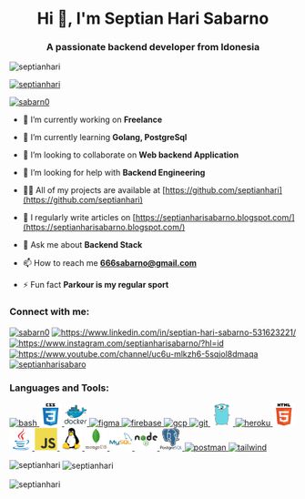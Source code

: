 <h1 align="center">Hi 👋, I'm Septian Hari Sabarno</h1>
<h3 align="center">A passionate backend developer from Idonesia</h3>

<p align="left"> <img src="https://komarev.com/ghpvc/?username=septianhari&label=Profile%20views&color=0e75b6&style=flat" alt="septianhari" /> </p>

<p align="left"> <a href="https://github.com/ryo-ma/github-profile-trophy"><img src="https://github-profile-trophy.vercel.app/?username=septianhari" alt="septianhari" /></a> </p>

<p align="left"> <a href="https://twitter.com/sabarn0" target="blank"><img src="https://img.shields.io/twitter/follow/sabarn0?logo=twitter&style=for-the-badge" alt="sabarn0" /></a> </p>

- 🔭 I’m currently working on **Freelance**

- 🌱 I’m currently learning **Golang, PostgreSql**

- 👯 I’m looking to collaborate on **Web backend Application**

- 🤝 I’m looking for help with **Backend Engineering**

- 👨‍💻 All of my projects are available at [https://github.com/septianhari](https://github.com/septianhari)

- 📝 I regularly write articles on [https://septianharisabarno.blogspot.com/](https://septianharisabarno.blogspot.com/)

- 💬 Ask me about **Backend Stack**

- 📫 How to reach me **666sabarno@gmail.com**

- ⚡ Fun fact **Parkour is my regular sport**

<h3 align="left">Connect with me:</h3>
<p align="left">
<a href="https://twitter.com/sabarn0" target="blank"><img align="center" src="https://raw.githubusercontent.com/rahuldkjain/github-profile-readme-generator/master/src/images/icons/Social/twitter.svg" alt="sabarn0" height="30" width="40" /></a>
<a href="https://linkedin.com/in/https://www.linkedin.com/in/septian-hari-sabarno-531623221/" target="blank"><img align="center" src="https://raw.githubusercontent.com/rahuldkjain/github-profile-readme-generator/master/src/images/icons/Social/linked-in-alt.svg" alt="https://www.linkedin.com/in/septian-hari-sabarno-531623221/" height="30" width="40" /></a>
<a href="https://instagram.com/https://www.instagram.com/septianharisabarno/?hl=id" target="blank"><img align="center" src="https://raw.githubusercontent.com/rahuldkjain/github-profile-readme-generator/master/src/images/icons/Social/instagram.svg" alt="https://www.instagram.com/septianharisabarno/?hl=id" height="30" width="40" /></a>
<a href="https://www.youtube.com/c/https://www.youtube.com/channel/uc6u-mlkzh6-5sqjol8dmaqa" target="blank"><img align="center" src="https://raw.githubusercontent.com/rahuldkjain/github-profile-readme-generator/master/src/images/icons/Social/youtube.svg" alt="https://www.youtube.com/channel/uc6u-mlkzh6-5sqjol8dmaqa" height="30" width="40" /></a>
<a href="https://discord.gg/septianharisabaro" target="blank"><img align="center" src="https://raw.githubusercontent.com/rahuldkjain/github-profile-readme-generator/master/src/images/icons/Social/discord.svg" alt="septianharisabaro" height="30" width="40" /></a>
</p>

<h3 align="left">Languages and Tools:</h3>
<p align="left"> <a href="https://www.gnu.org/software/bash/" target="_blank" rel="noreferrer"> <img src="https://www.vectorlogo.zone/logos/gnu_bash/gnu_bash-icon.svg" alt="bash" width="40" height="40"/> </a> <a href="https://www.w3schools.com/css/" target="_blank" rel="noreferrer"> <img src="https://raw.githubusercontent.com/devicons/devicon/master/icons/css3/css3-original-wordmark.svg" alt="css3" width="40" height="40"/> </a> <a href="https://www.docker.com/" target="_blank" rel="noreferrer"> <img src="https://raw.githubusercontent.com/devicons/devicon/master/icons/docker/docker-original-wordmark.svg" alt="docker" width="40" height="40"/> </a> <a href="https://www.figma.com/" target="_blank" rel="noreferrer"> <img src="https://www.vectorlogo.zone/logos/figma/figma-icon.svg" alt="figma" width="40" height="40"/> </a> <a href="https://firebase.google.com/" target="_blank" rel="noreferrer"> <img src="https://www.vectorlogo.zone/logos/firebase/firebase-icon.svg" alt="firebase" width="40" height="40"/> </a> <a href="https://cloud.google.com" target="_blank" rel="noreferrer"> <img src="https://www.vectorlogo.zone/logos/google_cloud/google_cloud-icon.svg" alt="gcp" width="40" height="40"/> </a> <a href="https://git-scm.com/" target="_blank" rel="noreferrer"> <img src="https://www.vectorlogo.zone/logos/git-scm/git-scm-icon.svg" alt="git" width="40" height="40"/> </a> <a href="https://golang.org" target="_blank" rel="noreferrer"> <img src="https://raw.githubusercontent.com/devicons/devicon/master/icons/go/go-original.svg" alt="go" width="40" height="40"/> </a> <a href="https://heroku.com" target="_blank" rel="noreferrer"> <img src="https://www.vectorlogo.zone/logos/heroku/heroku-icon.svg" alt="heroku" width="40" height="40"/> </a> <a href="https://www.w3.org/html/" target="_blank" rel="noreferrer"> <img src="https://raw.githubusercontent.com/devicons/devicon/master/icons/html5/html5-original-wordmark.svg" alt="html5" width="40" height="40"/> </a> <a href="https://www.java.com" target="_blank" rel="noreferrer"> <img src="https://raw.githubusercontent.com/devicons/devicon/master/icons/java/java-original.svg" alt="java" width="40" height="40"/> </a> <a href="https://developer.mozilla.org/en-US/docs/Web/JavaScript" target="_blank" rel="noreferrer"> <img src="https://raw.githubusercontent.com/devicons/devicon/master/icons/javascript/javascript-original.svg" alt="javascript" width="40" height="40"/> </a> <a href="https://www.linux.org/" target="_blank" rel="noreferrer"> <img src="https://raw.githubusercontent.com/devicons/devicon/master/icons/linux/linux-original.svg" alt="linux" width="40" height="40"/> </a> <a href="https://www.mongodb.com/" target="_blank" rel="noreferrer"> <img src="https://raw.githubusercontent.com/devicons/devicon/master/icons/mongodb/mongodb-original-wordmark.svg" alt="mongodb" width="40" height="40"/> </a> <a href="https://www.mysql.com/" target="_blank" rel="noreferrer"> <img src="https://raw.githubusercontent.com/devicons/devicon/master/icons/mysql/mysql-original-wordmark.svg" alt="mysql" width="40" height="40"/> </a> <a href="https://nodejs.org" target="_blank" rel="noreferrer"> <img src="https://raw.githubusercontent.com/devicons/devicon/master/icons/nodejs/nodejs-original-wordmark.svg" alt="nodejs" width="40" height="40"/> </a> <a href="https://www.postgresql.org" target="_blank" rel="noreferrer"> <img src="https://raw.githubusercontent.com/devicons/devicon/master/icons/postgresql/postgresql-original-wordmark.svg" alt="postgresql" width="40" height="40"/> </a> <a href="https://postman.com" target="_blank" rel="noreferrer"> <img src="https://www.vectorlogo.zone/logos/getpostman/getpostman-icon.svg" alt="postman" width="40" height="40"/> </a> <a href="https://tailwindcss.com/" target="_blank" rel="noreferrer"> <img src="https://www.vectorlogo.zone/logos/tailwindcss/tailwindcss-icon.svg" alt="tailwind" width="40" height="40"/> </a> </p>

<p><img align="left" src="https://github-readme-stats.vercel.app/api/top-langs?username=septianhari&show_icons=true&locale=en&layout=compact" alt="septianhari" /></p>

<p>&nbsp;<img align="center" src="https://github-readme-stats.vercel.app/api?username=septianhari&show_icons=true&locale=en" alt="septianhari" /></p>

<p><img align="center" src="https://github-readme-streak-stats.herokuapp.com/?user=septianhari&" alt="septianhari" /></p>
